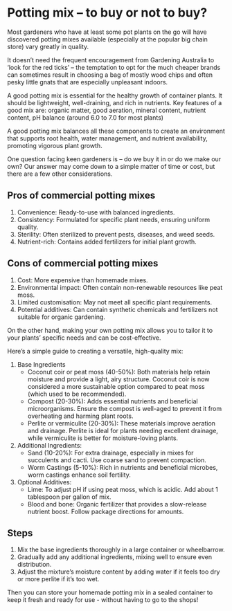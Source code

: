 # Potting mix – to buy or not to buy?

Most gardeners who have at least some pot
plants on the go will have discovered potting mixes
available (especially at the popular big chain store)
vary greatly in quality.

It doesn’t need the frequent encouragement
from Gardening Australia to ‘look for the red
ticks’ – the temptation to opt for the much cheaper
brands can sometimes result in choosing a bag of
mostly wood chips and often pesky little gnats that
are especially unpleasant indoors.

A good potting mix is essential for the
healthy growth of container plants. It should be
lightweight, well-draining, and rich in nutrients.
Key features of a good mix are: organic matter,
good aeration, mineral content, nutrient content,
pH balance (around 6.0 to 7.0 for most plants)

A good potting mix balances all these
components to create an environment that supports
root health, water management, and nutrient
availability, promoting vigorous plant growth.

One question facing keen gardeners is – do we
buy it in or do we make our own? Our answer may
come down to a simple matter of time or cost, but
there are a few other considerations.

## Pros of commercial potting mixes

1. Convenience: Ready-to-use with balanced ingredients.
2. Consistency: Formulated for specific plant needs, ensuring uniform quality.
3. Sterility: Often sterilized to prevent pests, diseases, and weed seeds.
4. Nutrient-rich: Contains added fertilizers for initial plant growth.

## Cons of commercial potting mixes

1. Cost: More expensive than homemade mixes.
2. Environmental impact: Often contain non-renewable resources like peat moss.
3. Limited customisation: May not meet all specific plant requirements.
4. Potential additives: Can contain synthetic chemicals and fertilizers not suitable for organic gardening.

On the other hand, making your own potting
mix allows you to tailor it to your plants’ specific
needs and can be cost-effective.

Here’s a simple guide to creating a versatile,
high-quality mix:

1. Base Ingredients
    - Coconut coir or peat moss (40-50%): Both materials help retain moisture and provide a light, airy structure. Coconut coir is now considered a more sustainable option compared to peat moss (which used to be recommended).
    - Compost (20-30%): Adds essential nutrients and beneficial microorganisms. Ensure the compost is well-aged to prevent it from overheating and harming plant roots.
    - Perlite or vermiculite (20-30%): These materials improve aeration and drainage. Perlite is ideal for plants needing excellent drainage, while vermiculite is better for moisture-loving plants.
2. Additional Ingredients:
    - Sand (10-20%): For extra drainage, especially in mixes for succulents and cacti. Use coarse sand to prevent compaction.
    - Worm Castings (5-10%): Rich in nutrients and beneficial microbes, worm castings enhance soil fertility.
3. Optional Additives:
    - Lime: To adjust pH if using peat moss, which is acidic. Add about 1 tablespoon per gallon of mix.
    - Blood and bone: Organic fertilizer that provides a slow-release nutrient boost. Follow package directions for amounts.

## Steps

1. Mix the base ingredients thoroughly in a large
container or wheelbarrow.
2. Gradually add any additional ingredients,
mixing well to ensure even distribution.
3. Adjust the mixture’s moisture content by adding
water if it feels too dry or
more perlite if it’s too wet.

Then you can store your
homemade potting mix in
a sealed container to keep
it fresh and ready for use -
without having to go to the
shops!
